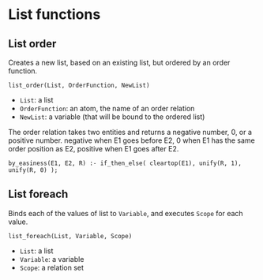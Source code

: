 # List functions

## List order

Creates a new list, based on an existing list, but ordered by an order function.

    list_order(List, OrderFunction, NewList)
    
* `List`: a list
* `OrderFunction`: an atom, the name of an order relation
* `NewList`: a variable (that will be bound to the ordered list)

The order relation takes two entities and returns a negative number, 0, or a positive number. negative when E1 goes before E2, 0 when E1 has the same order position as E2, positive when E1 goes after E2.    
    
    by_easiness(E1, E2, R) :- if_then_else( cleartop(E1), unify(R, 1), unify(R, 0) );

## List foreach

Binds each of the values of list to `Variable`, and executes `Scope` for each value.

    list_foreach(List, Variable, Scope)
    
* `List`: a list
* `Variable`: a variable
* `Scope`: a relation set
